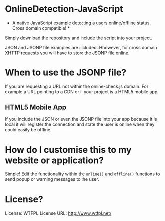 OnlineDetection-JavaScript
==========================

* A native JavaScript example detecting a users online/offline status. Cross domain compatible! *

Simply download the repository and include the script into your project.

JSON and JSONP file examples are included. Hhowever, for cross domain XHTTP requests you will have to store the JSONP file online.

# When to use the JSONP file?

If you are requesting a URL not within the online-check.js domain. For example a URL pointing to a CDN or if your project is a HTML5 mobile app.

## HTML5 Mobile App

If you include the JSON or even the JSONP file into your app because it is local it will register the connection and state the user is online when they could easily be offline.

# How do I customise this to my website or application?

Simple! Edit the functionality within the `online()` and `offline()` functions to send popup or warning messages to the user.

# License?

License: WTFPL License URL: http://www.wtfpl.net/
